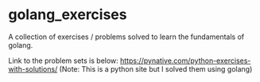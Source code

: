 # golang_exercises

A collection of exercises / problems solved to learn the fundamentals of golang.

Link to the problem sets is below:
https://pynative.com/python-exercises-with-solutions/
(Note: This is a python site but I solved them using golang)
